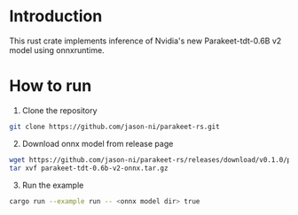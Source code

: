# Introduction

This rust crate implements inference of Nvidia's new Parakeet-tdt-0.6B v2 model using onnxruntime.

# How to run

1. Clone the repository

```bash
git clone https://github.com/jason-ni/parakeet-rs.git
```

2. Download onnx model from release page

```bash
wget https://github.com/jason-ni/parakeet-rs/releases/download/v0.1.0/parakeet-tdt-0.6b-v2-onnx.tar.gz
tar xvf parakeet-tdt-0.6b-v2-onnx.tar.gz
```

3. Run the example

```bash
cargo run --example run -- <onnx model dir> true
```
